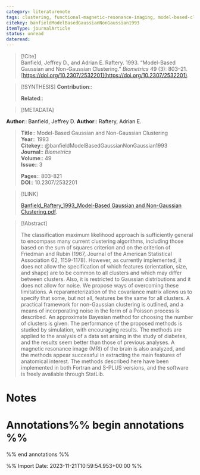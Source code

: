 ```yaml
---
category: literaturenote
tags: clustering, functional-magnetic-resonance-imaging, model-based-clustering, non-gaussian-model
citekey: banfieldModelBasedGaussianNonGaussian1993
itemType: journalArticle
status: unread  
dateread:  
---
```


> [!Cite]  
> Banfield, Jeffrey D., and Adrian E. Raftery. 1993. “Model-Based Gaussian and Non-Gaussian Clustering.” _Biometrics_ 49 (3): 803–21. [https://doi.org/10.2307/2532201](https://doi.org/10.2307/2532201).

> [!SYNTHESIS] 
>**Contribution**::
>
>**Related**:: 
>

> [!METADATA]  
>
**Author**:: Banfield, Jeffrey D.
**Author**:: Raftery, Adrian E.<br>
> **Title**:: Model-Based Gaussian and Non-Gaussian Clustering    
> **Year**:: 1993     
> **Citekey**:: @banfieldModelBasedGaussianNonGaussian1993    
>**Journal**:: *Biometrics*    
>**Volume**:: 49    
>**Issue**:: 3     
>    
>    
>     
> **Pages**:: 803-821    
>**DOI**:: 10.2307/2532201    
>

> [!LINK] 
>
> [Banfield_Raftery_1993_Model-Based Gaussian and Non-Gaussian Clustering.pdf](file:///Users/steven/Library/CloudStorage/GoogleDrive-steven.golovkine@ul.ie/My%20Drive/bibliography/Biometrics/1993/Banfield_Raftery_1993_Model-Based%20Gaussian%20and%20Non-Gaussian%20Clustering.pdf).

>[!Abstract]
>
>The classification maximum likelihood approach is sufficiently general to encompass many current clustering algorithms, including those based on the sum of squares criterion and on the criterion of Friedman and Rubin (1967, Journal of the American Statistical Association 62, 1159-1178). However, as currently implemented, it does not allow the specification of which features (orientation, size, and shape) are to be common to all clusters and which may differ between clusters. Also, it is restricted to Gaussian distributions and it does not allow for noise. We propose ways of overcoming these limitations. A reparameterization of the covariance matrix allows us to specify that some, but not all, features be the same for all clusters. A practical framework for non-Gaussian clustering is outlined, and a means of incorporating noise in the form of a Poisson process is described. An approximate Bayesian method for choosing the number of clusters is given. The performance of the proposed methods is studied by simulation, with encouraging results. The methods are applied to the analysis of a data set arising in the study of diabetes, and the results seem better than those of previous analyses. A magnetic resonance image (MRI) of the brain is also analyzed, and the methods appear successful in extracting the main features of anatomical interest. The methods described here have been implemented in both Fortran and S-PLUS versions, and the software is freely available through StatLib.
>>


# Notes<br>
# Annotations%% begin annotations %%  
 
  
%% end annotations %%

%% Import Date: 2023-11-21T10:59:54.953+00:00 %%
